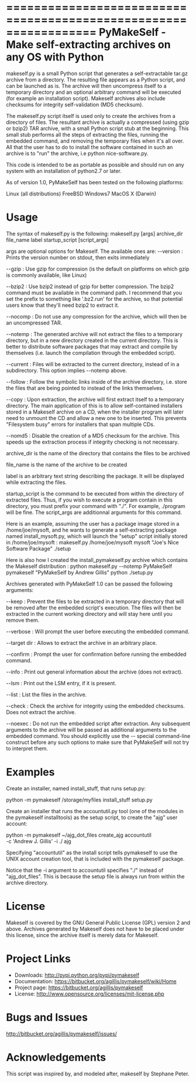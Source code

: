 =================================================================
PyMakeSelf - Make self-extracting archives on any OS with Python
=================================================================

makeself.py is a small Python script that generates a self-extractable tar.gz archive from a directory.  The resulting file appears as a Python script, and can be launched as is.  The archive will then uncompress itself to a temporary directory and an optional arbitrary command will be executed (for example an installation script).  Makeself archives also include checksums for integrity self-validation (MD5 checksum).

The makeself.py script itself is used only to create the archives from a directory of files.  The resultant archive is actually a compressed (using gzip or bzip2) TAR archive, with a small Python script stub at the beginning.  This small stub performs all the steps of extracting the files, running the embedded command, and removing the temporary files when it's all over.  All that the user has to do to install the software contained in such an archive is to "run" the archive, i.e python nice-software.py.

This code is intended to be as portable as possible and should run on any system with an installation of python2.7 or later.

As of version 1.0, PyMakeSelf has been tested on the following platforms:

Linux (all distributions)
FreeBSD
Windows7
MacOS X (Darwin)

Usage
=====

The syntax of makeself.py is the following:
makeself.py [args] archive_dir file_name label startup_script [script_args]

args are optional options for Makeself.  The available ones are:
--version : Prints the version number on stdout, then exits immediately

--gzip : Use gzip for compression (is the default on platforms on which gzip is commonly available, like Linux)

--bzip2 : Use bzip2 instead of gzip for better compression. The bzip2 command must be available in the command path. I recommend that you set the prefix to something like '.bz2.run' for the archive, so that potential users know that they'll need bzip2 to extract it.

--nocomp : Do not use any compression for the archive, which will then be an uncompressed TAR.

--notemp : The generated archive will not extract the files to a temporary directory, but in a new directory created in the current directory. This is better to distribute software packages that may extract and compile by themselves (i.e. launch the compilation through the embedded script).

--current : Files will be extracted to the current directory, instead of in a subdirectory. This option implies --notemp above.

--follow : Follow the symbolic links inside of the archive directory, i.e. store the files that are being pointed to instead of the links themselves.

--copy : Upon extraction, the archive will first extract itself to a temporary directory. The main application of this is to allow self-contained installers stored in a Makeself archive on a CD, when the installer program will later need to unmount the CD and allow a new one to be inserted. This prevents "Filesystem busy" errors for installers that span multiple CDs.

--nomd5 : Disable the creation of a MD5 checksum for the archive.  This speeds up the extraction process if integrity checking is not necessary.

archive_dir is the name of the directory that contains the files to be archived

file_name is the name of the archive to be created

label is an arbitrary text string describing the package.  It will be displayed while extracting the files.

startup_script is the command to be executed from within the directory of extracted files.  Thus, if you wish to execute a program contain in this directory, you must prefix your command with "./". For example, ./program will be fine.  The script_args are additionnal arguments for this command.

Here is an example, assuming the user has a package image stored in a /home/joe/mysoft, and he wants to generate a self-extracting package named install_mysoft.py, which will launch the "setup" script initially stored in /home/joe/mysoft :
makeself.py /home/joe/mysoft mysoft "Joe's Nice Software Package" ./setup

Here is also how I created the install_pymakeself.py archive which contains the Makeself distribution :
python makeself.py --notemp PyMakeSelf pymakeself "PyMakeSelf by Andrew Gillis" python ./setup.py

Archives generated with PyMakeSelf 1.0 can be passed the following arguments:

--keep : Prevent the files to be extracted in a temporary directory that will be removed after the embedded script's execution.  The files will then be extracted in the current working directory and will stay here until you remove them.

--verbose : Will prompt the user before executing the embedded command.

--target dir : Allows to extract the archive in an arbitrary place.

--confirm : Prompt the user for confirmation before running the embedded command.

--info : Print out general information about the archive (does not extract).

--lsm : Print out the LSM entry, if it is present.

--list : List the files in the archive.

--check : Check the archive for integrity using the embedded checksums.  Does not extract the archive.

--noexec : Do not run the embedded script after extraction.
Any subsequent arguments to the archive will be passed as additional arguments to the embedded command.  You should explicitly use the -- special command-line construct before any such options to make sure that PyMakeSelf will not try to interpret them.

Examples
========

Create an installer, named install_stuff, that runs setup.py:

  python -m pymakeself /storage/myfiles install_stuff setup.py

Create an installer that runs the accountutil.py tool (one of the modules in the pymakeself installtools) as the setup script, to create the "ajg" user account:

  python -m pymakeself ~/ajg_dot_files create_ajg accountutil \
  -c 'Andrew J. Gillis' -i ./ ajg

Specifying "accountutil" as the install script tells pymakeself to use the UNIX account creation tool, that is included with the pymakeself package.

Notice that the -i argument to accountutil specifies "./" instead of "ajg_dot_files".  This is because the setup file is always run from within the archive directory.

License
=======

Makeself is covered by the GNU General Public License (GPL) version 2 and above.  Archives generated by Makeself does not have to be placed under this license, since the archive itself is merely data for Makeself.

Project Links
=============

 - Downloads: http://pypi.python.org/pypi/pymakeself
 - Documentation: https://bitbucket.org/agillis/pymakeself/wiki/Home
 - Project page: https://bitbucket.org/agillis/pymakeself
 - License: http://www.opensource.org/licenses/mit-license.php

Bugs and Issues
===============

http://bitbucket.org/agillis/pymakeself/issues/

Acknowledgements
================

This script was inspired by, and modeled after, makeself by Stephane Peter.


